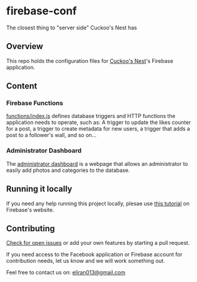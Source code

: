 # firebase-conf
The closest thing to "server side" Cuckoo's Nest has

## Overview
This repo holds the configuration files for [Cuckoo's Nest](https://github.com/cuckoos-nest/cuckoos-nest)'s Firebase application.

## Content
### Firebase Functions
[functions/index.js](https://github.com/cuckoos-nest/firebase-conf/blob/master/functions/index.js) defines database triggers and HTTP functions the application needs to operate, such as: A trigger to update the likes counter for a post, a trigger to create metadata for new users, a trigger that adds a post to a follower's wall, and so on...

### Administrator Dashboard
The [administrator dashboard](https://github.com/cuckoos-nest/firebase-conf/tree/master/public) is a webpage that allows an administrator to easily add photos and categories to the database.

## Running it locally
If you need any help running this project locally, plesae use [this tutorial](https://firebase.google.com/docs/functions/local-emulator) on Firebase's website.

## Contributing
[Check for open issues](https://github.com/cuckoos-nest/firebase-conf/issues) or add your own features by starting a pull request.

If you need access to the Facebook application or Firebase account for contribution needs, let us know and we will work something out.

Feel free to contact us on: eliran013@gmail.com

